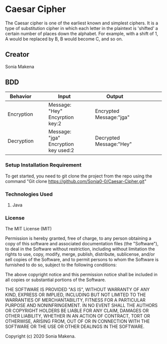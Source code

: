 # Caesar Cipher

The Caesar cipher is one of the earliest known and simplest ciphers. It is a type of substitution cipher in which each letter in the plaintext is 'shifted' a certain number of places down the alphabet. For example, with a shift of 1, A would be replaced by B, B would become C, and so on.

## Creator
 Sonia Makena
 
 ## BDD
 Behavior |  |  | Input |  | |  Output|  |  |  |  |  |
 --- | --- | --- | --- |--- |--- |--- |--- |--- |--- |--- |---
 Encryption|  |  | Message: "Hey"     Encyrption key:2| |  |Encrypted Message:"jga" |   |  |  |  
 |Decryption|  | | Message: "jga"    Encryption key used:2| | |Decrypted Message:"Hey"|
###  Setup Installation Requirement
To get started, you need to git clone the project from the repo using the command "Git clone
https://github.com/Sonia0-0/Caesar-Cipher.git"

### Technologies Used
1. Java

### License
The MIT License (MIT)

Permission is hereby granted, free of charge, to any person obtaining a copy of this software and associated documentation files (the "Software"), to deal in the Software without restriction, including without limitation the rights to use, copy, modify, merge, publish, distribute, sublicense, and/or sell copies of the Software, and to permit persons to whom the Software is furnished to do so, subject to the following conditions:

The above copyright notice and this permission notice shall be included in all copies or substantial portions of the Software.

THE SOFTWARE IS PROVIDED "AS IS", WITHOUT WARRANTY OF ANY KIND, EXPRESS OR IMPLIED, INCLUDING BUT NOT LIMITED TO THE WARRANTIES OF MERCHANTABILITY, FITNESS FOR A PARTICULAR PURPOSE AND NONINFRINGEMENT. IN NO EVENT SHALL THE AUTHORS OR COPYRIGHT HOLDERS BE LIABLE FOR ANY CLAIM, DAMAGES OR OTHER LIABILITY, WHETHER IN AN ACTION OF CONTRACT, TORT OR OTHERWISE, ARISING FROM, OUT OF OR IN CONNECTION WITH THE SOFTWARE OR THE USE OR OTHER DEALINGS IN THE SOFTWARE.

Copyright (c) 2020 Sonia Makena.